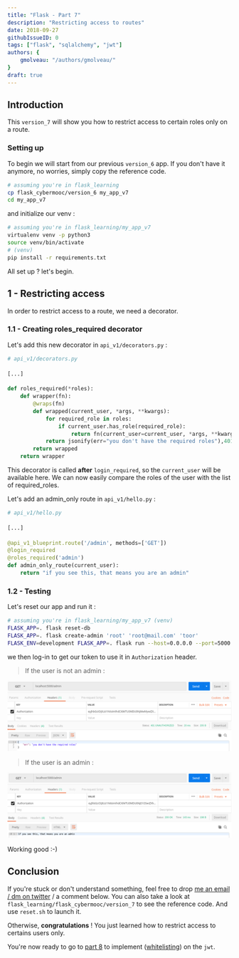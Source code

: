 ```yaml
---
title: "Flask - Part 7"
description: "Restricting access to routes"
date: 2018-09-27
githubIssueID: 0
tags: ["flask", "sqlalchemy", "jwt"]
authors: {
    gmolveau: "/authors/gmolveau/"
}
draft: true
---
```


## Introduction

This `version_7` will show you how to restrict access to certain roles only on a route.

### Setting up

To begin we will start from our previous `version_6` app. If you don't have it anymore, no worries, simply copy the reference code.

```bash
# assuming you're in flask_learning
cp flask_cybermooc/version_6 my_app_v7
cd my_app_v7
```

and initialize our venv :

```bash
# assuming you're in flask_learning/my_app_v7
virtualenv venv -p python3
source venv/bin/activate
# (venv)
pip install -r requirements.txt
```

All set up ? let's begin.


## 1 - Restricting access

In order to restrict access to a route, we need a decorator.

### 1.1 - Creating roles_required decorator

Let's add this new decorator in `api_v1/decorators.py` :

```python
# api_v1/decorators.py

[...]

def roles_required(*roles):
    def wrapper(fn):
        @wraps(fn)
        def wrapped(current_user, *args, **kwargs):
            for required_role in roles:
                if current_user.has_role(required_role):
                    return fn(current_user=current_user, *args, **kwargs)
            return jsonify(err="you don't have the required roles"),401
        return wrapped
    return wrapper
```

This decorator is called **after** `login_required`, so the `current_user` will be available here.
We can now easily compare the roles of the user with the list of required_roles.

Let's add an admin_only route in `api_v1/hello.py` :

```python
# api_v1/hello.py

[...]

@api_v1_blueprint.route('/admin', methods=['GET'])
@login_required
@roles_required('admin')
def admin_only_route(current_user):
    return "if you see this, that means you are an admin"
```

### 1.2 - Testing
    
Let's reset our app and run it :

```bash
# assuming you're in flask_learning/my_app_v7 (venv)
FLASK_APP=. flask reset-db
FLASK_APP=. flask create-admin 'root' 'root@mail.com' 'toor'
FLASK_ENV=development FLASK_APP=. flask run --host=0.0.0.0 --port=5000
```

we then log-in to get our token to use it in `Authorization` header.

> If the user is not an admin :

![v7 postman admin example](/img/courses/dev/python/flask_part_7/v7_postman_admin_invalid.png)

> If the user is an admin :

![v7 postman admin example](/img/courses/dev/python/flask_part_7/v7_postman_admin.png)

Working good :-)

## Conclusion

If you're stuck or don't understand something, feel free to drop [me an email / dm on twitter](/authors/gmolveau/) / a comment below. You can also take a look at `flask_learning/flask_cybermooc/version_7` to see the reference code. And use `reset.sh` to launch it.

Otherwise, **congratulations** ! You just learned how to restrict access to certains users only.

You're now ready to go to [part 8](/courses/dev/python/flask_part_8/) to implement ([whitelisting](https://www.owasp.org/index.php/Positive_security_model)) on the `jwt`.
